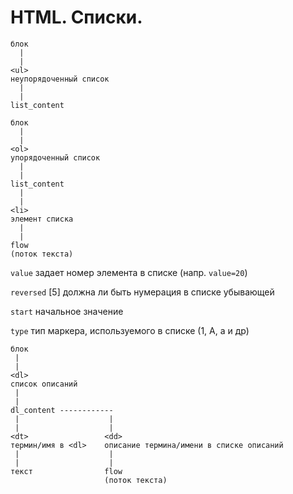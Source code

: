 # HTML. Списки.

```
блок 
  |
  |
<ul> 
неупорядоченный список 
  |
  |
list_content 
```

```
блок 
  |
  |
<оl> 
упорядоченный список
  |
  |
list_content
  |
  |
<li>
элемент списка
  |
  |
flow
(поток текста) 
```

`value`  задает номер элемента в списке (напр.  `value=20`)
 
`reversed` [5] должна ли быть нумерация в списке убывающей 

`start` начальное значение 

`tуре` тип маркера, используемого в списке (1, А, а и др) 

```
блок 
 |
 |
<dl> 
список описаний 
 |
 |
dl_content ------------
 |                    |
 |                    |
<dt>                 <dd>
термин/имя в <dl>    описание термина/имени в списке описаний
 |                    |
 |                    |
текст                flow
                     (поток текста)
```
